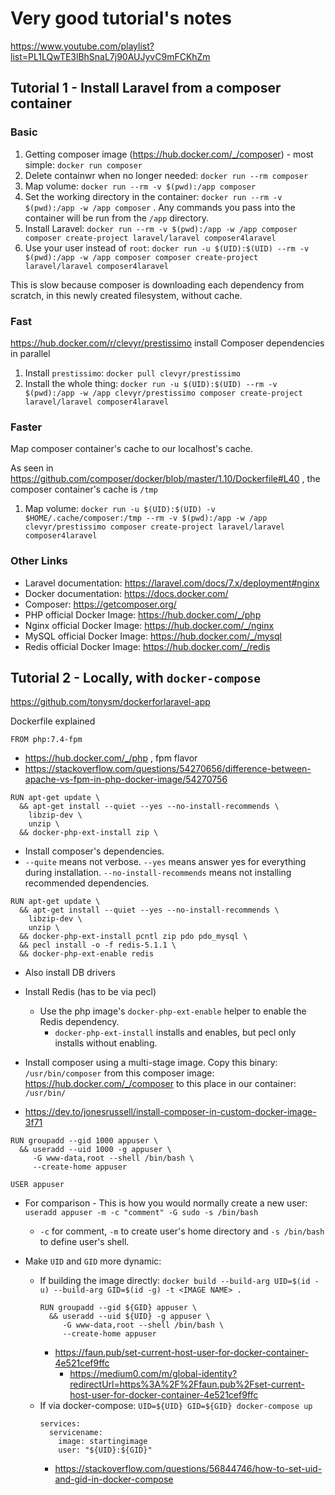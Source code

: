 # Very good tutorial's notes

https://www.youtube.com/playlist?list=PL1LQwTE3lBhSnaL7j90AUJyvC9mFCKhZm

## Tutorial 1 - Install Laravel from a composer container

### Basic

1. Getting composer image (https://hub.docker.com/_/composer) - most simple: `docker run composer`
2. Delete containwr when no longer needed: `docker run --rm composer`
3. Map volume: `docker run --rm -v $(pwd):/app composer`
4. Set the working directory in the container: `docker run --rm -v $(pwd):/app -w /app composer` . Any commands you pass into the container will be run from the `/app` directory.
5. Install Laravel: `docker run --rm -v $(pwd):/app -w /app composer composer create-project laravel/laravel composer4laravel`
6. Use your user instead of `root`: `docker run -u $(UID):$(UID) --rm -v $(pwd):/app -w /app composer composer create-project laravel/laravel composer4laravel`

This is slow because composer is downloading each dependency from scratch, in this newly created filesystem, without cache.

### Fast

https://hub.docker.com/r/clevyr/prestissimo install Composer dependencies in parallel

1. Install `prestissimo`: `docker pull clevyr/prestissimo`
2. Install the whole thing: `docker run -u $(UID):$(UID) --rm -v $(pwd):/app -w /app clevyr/prestissimo composer create-project laravel/laravel composer4laravel`

### Faster

Map composer container's cache to our localhost's cache.

As seen in https://github.com/composer/docker/blob/master/1.10/Dockerfile#L40 , the composer container's cache is `/tmp`

1. Map volume: `docker run -u $(UID):$(UID) -v $HOME/.cache/composer:/tmp --rm -v $(pwd):/app -w /app clevyr/prestissimo composer create-project laravel/laravel composer4laravel`

### Other Links

- Laravel documentation: https://laravel.com/docs/7.x/deployment#nginx
- Docker documentation: https://docs.docker.com/
- Composer: https://getcomposer.org/
- PHP official Docker Image: https://hub.docker.com/_/php
- Nginx official Docker Image: https://hub.docker.com/_/nginx
- MySQL official Docker Image: https://hub.docker.com/_/mysql
- Redis official Docker Image: https://hub.docker.com/_/redis

## Tutorial 2 - Locally, with `docker-compose`

https://github.com/tonysm/dockerforlaravel-app

Dockerfile explained

```
FROM php:7.4-fpm 
```
- https://hub.docker.com/_/php , fpm flavor
- https://stackoverflow.com/questions/54270656/difference-between-apache-vs-fpm-in-php-docker-image/54270756

```
RUN apt-get update \
  && apt-get install --quiet --yes --no-install-recommends \ 
    libzip-dev \
    unzip \
  && docker-php-ext-install zip \     
```
- Install composer's dependencies.
- `--quite` means not verbose. `--yes` means answer yes for everything during installation. `--no-install-recommends` means not installing recommended dependencies.

```
RUN apt-get update \
  && apt-get install --quiet --yes --no-install-recommends \
    libzip-dev \
    unzip \
  && docker-php-ext-install pcntl zip pdo pdo_mysql \
  && pecl install -o -f redis-5.1.1 \
  && docker-php-ext-enable redis
```
- Also install DB drivers
- Install Redis (has to be via pecl)
  - Use the php image's `docker-php-ext-enable` helper to enable the Redis dependency. 
    - `docker-php-ext-install` installs and enables, but pecl only installs without enabling.

- Install composer using a multi-stage image. Copy this binary: `/usr/bin/composer` from this composer image: https://hub.docker.com/_/composer to this place in our container: `/usr/bin/`
- https://dev.to/jonesrussell/install-composer-in-custom-docker-image-3f71

```
RUN groupadd --gid 1000 appuser \
  && useradd --uid 1000 -g appuser \
     -G www-data,root --shell /bin/bash \
     --create-home appuser

USER appuser
```
- For comparison - This is how you would normally create a new user: `useradd appuser -m -c "comment" -G sudo -s /bin/bash` 
  - `-c` for comment, `-m` to create user's home directory and `-s /bin/bash` to define user's shell.

- Make `UID` and `GID` more dynamic: 
  - If building the image directly: `docker build --build-arg UID=$(id -u) --build-arg GID=$(id -g) -t <IMAGE NAME> .` 
    ```
    RUN groupadd --gid ${GID} appuser \
      && useradd --uid ${UID} -g appuser \
         -G www-data,root --shell /bin/bash \
         --create-home appuser
    ```
    - https://faun.pub/set-current-host-user-for-docker-container-4e521cef9ffc 
      - https://medium0.com/m/global-identity?redirectUrl=https%3A%2F%2Ffaun.pub%2Fset-current-host-user-for-docker-container-4e521cef9ffc
  - If via docker-compose: `UID=${UID} GID=${GID} docker-compose up`
    ```
    services:
      servicename:
        image: startingimage
        user: "${UID}:${GID}"
    ```
    - https://stackoverflow.com/questions/56844746/how-to-set-uid-and-gid-in-docker-compose  
